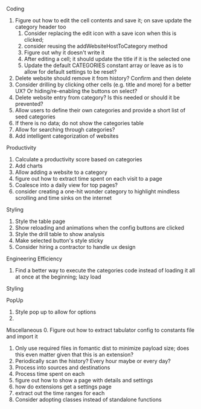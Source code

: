 Coding
1. Figure out how to edit the cell contents and save it; on save update the category header too
    1. Consider replacing the edit icon with a save icon when this is clicked;
    1. consider reusing the addWebsiteHostToCategory method
    1. Figure out why it doesn't write it
    1. After editing a cell; it should update the title if it is the selected one
    1. Update the default CATEGORIES constant array or leave as is to allow for default settings to be reset?
1. Delete website should remove it from history? Confirm and then delete
1. Consider drilling by clicking other cells (e.g. title and more) for a better UX? Or hiding/re-enabling the buttons on select?
1. Delete website entry from category? Is this needed or should it be prevented?
1. Allow users to define their own categories and provide a short list of seed categories
1. If there is no data; do not show the categories table 
1. Allow for searching through categories?
1. Add intelligent categorization of websites

Productivity
1. Calculate a productivity score based on categories
1. Add charts
1. Allow adding a website to a category
1. figure out how to extract time spent on each visit to a page
1. Coalesce into a daily view for top pages?
1. consider creating a one-hit wonder category to highlight mindless scrolling and time sinks on the internet

Styling
1. Style the table page
2. Show reloading and animations when the config buttons are clicked
1. Style the drill table to show analysis
1. Make selected button's style sticky
1. Consider hiring a contractor to handle ux design

Engineering Efficiency
1. Find a better way to execute the categories code instead of loading it all at once at the beginning; lazy load

Styling

PopUp
1. Style pop up to allow for options
1. 

Miscellaneous
0. Figure out how to extract tabulator config to constants file and import it
1. Only use required files in fomantic dist to minimize payload size; does this even matter given that this is an extension?
1. Periodically scan the history? Every hour maybe or every day?
2. Process into sources and destinations
3. Process time spent on each
4. figure out how to show a page with details and settings
5. how do extensions get a settings page
6. extract out the time ranges for each
7. Consider adopting classes instead of standalone functions
